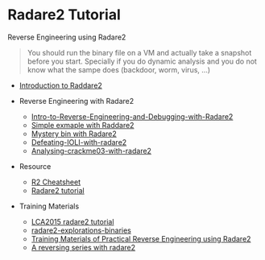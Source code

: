 # Radare2 Tutorial

Reverse Engineering using Radare2

> You should run the binary file on a VM and actually take a snapshot before you start. Specially if you do dynamic analysis and you do not know what the sampe does (backdoor, worm, virus, ...)

- [Introduction to Raddare2](introduction_to_radare2.md)

- Reverse Engineering with Radare2
    - [Intro-to-Reverse-Engineering-and-Debugging-with-Radare2](Intro-to-Reverse-Engineering-and-Debugging-with-Radare2.pdf)
    - [Simple exmaple with Raddare2](simple-example-with-radare2.md)
    - [Mystery bin with Radare2](mystery-bin-with-radare2.md)
    - [Defeating-IOLI-with-radare2](defeating-IOLI-with-radare2.md)
    - [Analysing-crackme03-with-radare2](analysing-crackme03-with-radare2.md)

- Resource
    - [R2 Cheatsheet](https://github.com/zxgio/r2-cheatsheet)
    - [Radare2 tutorial](radare2_tutorial.pdf)

- Training Materials
    - [LCA2015 radare2 tutorial](https://github.com/pastcompute/lca2015-radare2-tutorial)
    - [radare2-explorations-binaries](https://github.com/monosource/radare2-explorations-binaries)
    - [Training Materials of Practical Reverse Engineering using Radare2](https://github.com/s4n7h0/Practical-Reverse-Engineering-using-Radare2)
    - [A reversing series with radare2](https://github.com/bluec0re/reversing-radare2)
